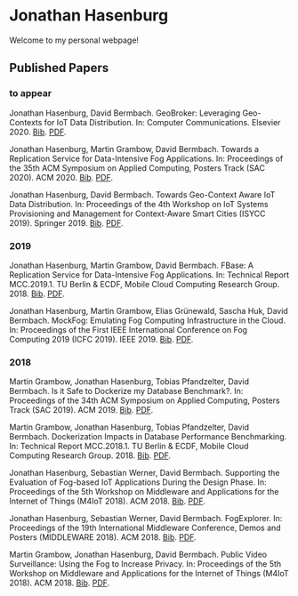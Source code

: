 # Jonathan Hasenburg

Welcome to my personal webpage!

## Published Papers

### to appear

Jonathan Hasenburg, David Bermbach. GeoBroker: Leveraging Geo-Contexts for IoT Data Distribution. In: Computer Communications. Elsevier 2020. [Bib](https://www.mcc.tu-berlin.de/fileadmin/fg344/publications/2020-06-01_geobroker.bib). [PDF](https://arxiv.org/pdf/2001.01603.pdf).

Jonathan Hasenburg, Martin Grambow, David Bermbach. Towards a Replication Service for Data-Intensive Fog Applications. In: Proceedings of the 35th ACM Symposium on Applied Computing, Posters Track (SAC 2020). ACM 2020. [Bib](https://dbermbach.github.io/publications/2020-sac-dads-fbase.bib). [PDF](https://dbermbach.github.io/publications/2020-sac-dads-fbase.pdf).

Jonathan Hasenburg, David Bermbach. Towards Geo-Context Aware IoT Data Distribution. In: Proceedings of the 4th Workshop on IoT Systems Provisioning and Management for Context-Aware Smart Cities (ISYCC 2019). Springer 2019. [Bib](https://dbermbach.github.io/publications/2019-isycc.bib). [PDF](https://dbermbach.github.io/publications/2019-isycc.pdf).

### 2019

Jonathan Hasenburg, Martin Grambow, David Bermbach. FBase: A Replication Service for Data-Intensive Fog Applications. In: Technical Report MCC.2019.1. TU Berlin & ECDF, Mobile Cloud Computing Research Group. 2018. [Bib](https://dbermbach.github.io/publications/techreport-mcc.2019.1.bib). [PDF](https://dbermbach.github.io/publications/techreport-mcc.2019.1.pdf).

Jonathan Hasenburg, Martin Grambow, Elias Grünewald, Sascha Huk, David Bermbach. MockFog: Emulating Fog Computing Infrastructure in the Cloud. In: Proceedings of the First IEEE International Conference on Fog Computing 2019 (ICFC 2019). IEEE 2019. [Bib](http://www.mcc.tu-berlin.de/fileadmin/fg344/publications/2019-02-11_mockfog.bib). [PDF](http://www.mcc.tu-berlin.de/fileadmin/fg344/publications/2019-02-11_mockfog.pdf).

### 2018

Martin Grambow, Jonathan Hasenburg, Tobias Pfandzelter, David Bermbach. Is it Safe to Dockerize my Database Benchmark?. In: Proceedings of the 34th ACM Symposium on Applied Computing, Posters Track (SAC 2019). ACM 2019. [Bib](http://dbermbach.github.io/publications/2018-sac-dads.bib). [PDF](http://dbermbach.github.io/publications/2019-sac-dads.pdf).

Martin Grambow, Jonathan Hasenburg, Tobias Pfandzelter, David Bermbach. Dockerization Impacts in Database Performance Benchmarking. In: Technical Report MCC.2018.1. TU Berlin & ECDF, Mobile Cloud Computing Research Group. 2018. [Bib](http://dbermbach.github.io/publications/techreport-mcc.2018.1.bib). [PDF](https://arxiv.org/abs/1812.04362).

Jonathan Hasenburg, Sebastian Werner, David Bermbach. Supporting the Evaluation of Fog-based IoT Applications During the Design Phase. In: Proceedings of the 5th Workshop on Middleware and Applications for the Internet of Things (M4IoT 2018). ACM 2018. [Bib](http://www.mcc.tu-berlin.de/fileadmin/fg344/publications/2018-11-01_fogexplorer-m4iot.bib). [PDF](http://www.mcc.tu-berlin.de/fileadmin/fg344/publications/2018-11-01_fogexplorer-m4iot.pdf).

Jonathan Hasenburg, Sebastian Werner, David Bermbach. FogExplorer. In: Proceedings of the 19th International Middleware Conference, Demos and Posters (MIDDLEWARE 2018). ACM 2018. [Bib](http://www.mcc.tu-berlin.de/fileadmin/fg344/publications/2018-11-01_fogexplorer-demo.bib). [PDF](http://www.mcc.tu-berlin.de/fileadmin/fg344/publications/2018-11-01_fogexplorer_demo.pdf).

Martin Grambow, Jonathan Hasenburg, David Bermbach. Public Video Surveillance: Using the Fog to Increase Privacy. In: Proceedings of the 5th Workshop on Middleware and Applications for the Internet of Things (M4IoT 2018). ACM 2018. [Bib](http://www.mcc.tu-berlin.de/fileadmin/fg344/publications/2018-11-01_surveillance_m4iot.bib). [PDF](http://www.mcc.tu-berlin.de/fileadmin/fg344/publications/2018-11-01_surveillance_m4iot.pdf).
